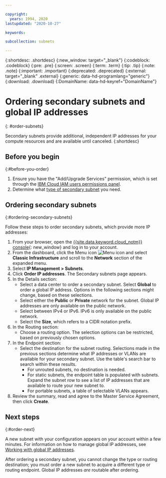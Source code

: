 ```yaml
---

copyright:
  years: 1994, 2020
lastupdated: "2020-10-27"

keywords:

subcollection: subnets

---
```


{:shortdesc: .shortdesc}
{:new_window: target="_blank"}
{:codeblock: .codeblock}
{:pre: .pre}
{:screen: .screen}
{:term: .term}
{:tip: .tip}
{:note: .note}
{:important: .important}
{:deprecated: .deprecated}
{:external: target="_blank" .external}
{:generic: data-hd-programlang="generic"}
{:download: .download}
{:DomainName: data-hd-keyref="DomainName"}


# Ordering secondary subnets and global IP addresses
{: #order-subnets}

Secondary subnets provide additional, independent IP addresses for your compute resources and are available until canceled.
{:shortdesc}

## Before you begin
{:#before-you-order}

1. Ensure you have the "Add/Upgrade Services" permission, which is set through the [IBM Cloud IAM users permissions panel](/docs/account?topic=account-mngclassicinfra).
1. Determine what [type of secondary subnet](/docs/subnets?topic=subnets-about-subnets-and-ips#secondary-subnets) you need.
  
  
## Ordering secondary subnets
{:#ordering-secondary-subnets}

Follow these steps to order secondary subnets, which provide more IP addresses:

1. From your browser, open the [{{site.data.keyword.cloud_notm}} console](https://{DomainName}/){: new_window} and log in to your account.
1. From the dashboard, click the Menu icon ![Menu icon](../icons/icon_hamburger.svg) and select **Classic Infrastructure** and scroll to the **Network** section of the expanded menu.
1. Select **IP Management > Subnets**.
1. Click **Order IP addresses**. The Secondary subnets page appears. 
1. In the Details section:
   * Select a data center to order a secondary subnet. Select **Global** to order a global IP address. Options in the following sections might change, based on these selections.
   * Select either the **Public** or **Private** network for the subnet. Global IP addresses are only available on the public network.
   * Select between IPv4 or IPv6. IPv6 is only available on the public network.
   * Select the **Size**, which refers to a CIDR notation prefix.
1. In the Routing section:
   * Choose a routing option. The selection options can be restricted, based on previously chosen options.
1. In the Endpoint section:
   * Select the destination for the subnet routing. Selections made in the previous sections determine what IP addresses or VLANs are available for your secondary subnet. Use the table's search bar to search within these results.
     * For unrouted subnets, no destination is needed.
     * For static subnets, the endpoint table is populated with subnets. Expand the subnet row to see a list of IP addresses that are available to route your new subnet to. 
     * For portable subnets, a table of selectable VLANs appears.
1. Review the summary, read and agree to the Master Service Agreement, then click **Create**.

## Next steps
{:#order-next}

A new subnet with your configuration appears on your account within a few minutes. For information on how to manage global IP addresses, see [Working with global IP addresses](/docs/subnets?topic=subnets-work-with-global-ip-addresses).

After ordering a secondary subnet, you cannot change the type or routing destination; you must order a new subnet to acquire a different type or routing endpoint. Global IP addresses _are_ routable after ordering. 

